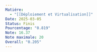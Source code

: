 ```yaml
---
Matiére:
  - "[[Déploiement et Virtualisation]]"
Date: 2025-03-05
Status: Finis
Pourcentage: "0.819"
Note: 16.37
Note maximale: 20
Overall: "0.205"
---
```

